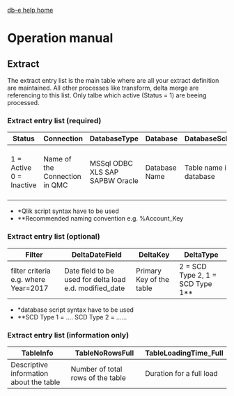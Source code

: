 [db-e help home](/index.md)

# Operation manual

## Extract

The extract entry list is the main table where are all your extract definition are maintained. All other processes like transform, delta merge are referencing to this list. Only talbe which active (Status = 1) are beeing processed.


### Extract entry list (required)

| Status | Connection | DatabaseType | Database | DatabaseSchema | TableSQL | TableSave | TableSaveLocation | PrimaryKey | PrimaryKeyName | FullLoad | NoRecords |
| --- | --- | --- | --- | --- | --- | --- | --- | --- | --- | --- | --- |
| 1 = Active 0 = Inactive | Name of the Connection in QMC | MSSql ODBC XLS SAP SAPBW Oracle | Database Name | Table name in the database | Database schema e.g. MSSql = .dbo | Name of the QVD table to be saved | Folder Name where to QVD should be saved | definition of the primary key* | Name of the Primary Key** | 1 = Full Load 0 = Delta Load | No. of records to be loaded. Set to 999999999999 of all shall be loaded | 


- *Qlik script syntax have to be used
- **Recommended naming convention e.g. %Account_Key

### Extract entry list (optional)

| Filter | DeltaDateField | DeltaKey | DeltaType | 
| --- | --- | --- | --- | 
| filter criteria e.g. where Year=2017  | Date field to be used for delta load e.d. modified_date | Primary Key of the table | 2 = SCD Type 2, 1 = SCD Type 1** |


- *database script syntax have to be used
- **SCD Type 1 = .... SCD Type 2 = ......

### Extract entry list (information only)

| TableInfo | TableNoRowsFull | TableLoadingTime_Full |
| --- | --- | --- | 
| Descriptive information about the table  | Number of total rows of the table | Duration for a full load |



